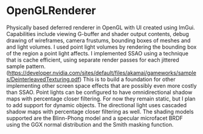 # OpenGLRenderer
Physically based deferred renderer in OpenGL with UI created using ImGui. Capabilities include viewing G-buffer and shader output contents, debug drawing of wireframes, camera frustums, bounding boxes of meshes and
and light volumes. I used point light volumes by rendering the bounding box of the region a point light affects. I implemented SSAO using a technique that is cache efficient, using separate render passes
for each jittered sample pattern. (https://developer.nvidia.com/sites/default/files/akamai/gameworks/samples/DeinterleavedTexturing.pdf) This is to build a foundation for other implementing other screen space effects
that are possibly even more costly than SSAO. Point lights can be configured to have omnidirectional shadow maps with percentage closer filtering. For now they remain static, but I plan to add
support for dynamic objects. The directional light uses cascaded shadow maps with percentage closer filtering as well. The shading models supported are the Blinn-Phong model and a specular
microfacet BRDF using the GGX normal distribution and the Smith masking function.
